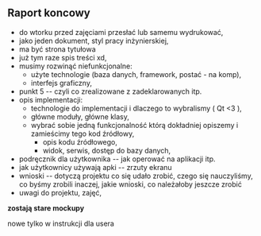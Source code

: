 ## Raport koncowy 
- do wtorku przed zajęciami przesłać lub samemu wydrukować,
- jako jeden dokument, styl pracy inżynierskiej,
- ma być strona tytułowa 
- już tym raze spis treści xd,
- musimy rozwinąć niefunkcjonalne: 
    - użyte technologie (baza danych, framework, postać - na komp),
    - interfejs graficzny,
- punkt 5 -- czyli co zrealizowane z zadeklarowanych itp.
- opis implementacji:
    - technologie do implementacji i dlaczego to wybralismy ( Qt <3 ),
    - główne moduły, główne klasy,
    - wybrać sobie jedną funkcjonalność którą dokładniej opiszemy i zamieścimy tego kod źródłowy,
        - opis kodu źródłowego,
        - widok, serwis, dostęp do bazy danych,
- podręcznik dla użytkownika -- jak operować na aplikacji itp.
- jak użytkownicy używają apki -- zrzuty ekranu
- wnioski -- dotyczą projektu co się udało zrobić, czego się nauczyliśmy, co byśmy zrobili inaczej, jakie wnioski, co należałoby jeszcze zrobić
- uwagi do projektu, zajęć,

**zostają stare mockupy** 

nowe tylko w instrukcji dla usera